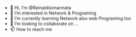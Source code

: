- 👋 Hi, I’m @Reinaldisimarmata
- 👀 I’m interested in Network & Programing 
- 🌱 I’m currently learning Network also web Programing too 
- 💞️ I’m looking to collaborate on ...
- 📫 How to reach me 

<!---
Reinaldisimarmata/Reinaldisimarmata is a ✨ special ✨ repository because its `README.md` (this file) appears on your GitHub profile.
You can click the Preview link to take a look at your changes.
--->

